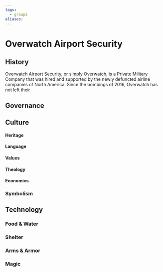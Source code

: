 ```yaml
---
tags:
  - groups
aliases:
---
```


# Overwatch Airport Security
## History
Overwatch Airport Security, or simply Overwatch, is a Private Military Company that was hired and supported by the newly defuncted airline companies of North America. Since the bombings of 2016, Overwatch has not left their 

## Governance
## Culture
#### Heritage
#### Language
#### Values
#### Theology
#### Economics
### Symbolism
## Technology
### Food & Water
### Shelter
### Arms & Armor
### Magic